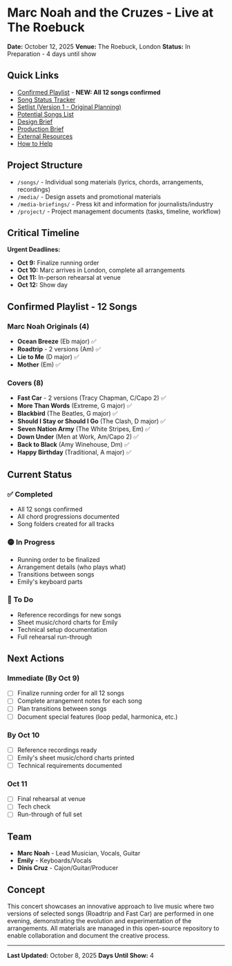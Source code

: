 # Marc Noah and the Cruzes - Live at The Roebuck

**Date:** October 12, 2025
**Venue:** The Roebuck, London
**Status:** In Preparation - 4 days until show

## Quick Links
- [Confirmed Playlist](./CONFIRMED_PLAYLIST.md) - **NEW: All 12 songs confirmed**
- [Song Status Tracker](./SONG_STATUS.md)
- [Setlist (Version 1 - Original Planning)](./1st-oct__set-list__version_1.md)
- [Potential Songs List](./potential-songs-list.md)
- [Design Brief](./1st-oct__design-brief.md)
- [Production Brief](./1st-oct__concert-production-brief.md)
- [External Resources](./EXTERNAL_LINKS.md)
- [How to Help](./project/HOW_TO_HELP.md)

## Project Structure
- `/songs/` - Individual song materials (lyrics, chords, arrangements, recordings)
- `/media/` - Design assets and promotional materials
- `/media-briefings/` - Press kit and information for journalists/industry
- `/project/` - Project management documents (tasks, timeline, workflow)

## Critical Timeline

**Urgent Deadlines:**
- **Oct 9:** Finalize running order
- **Oct 10:** Marc arrives in London, complete all arrangements
- **Oct 11:** In-person rehearsal at venue
- **Oct 12:** Show day

## Confirmed Playlist - 12 Songs

### Marc Noah Originals (4)
- **Ocean Breeze** (Eb major) ✅
- **Roadtrip** - 2 versions (Am) ✅
- **Lie to Me** (D major) ✅
- **Mother** (Em) ✅

### Covers (8)
- **Fast Car** - 2 versions (Tracy Chapman, C/Capo 2) ✅
- **More Than Words** (Extreme, G major) ✅
- **Blackbird** (The Beatles, G major) ✅
- **Should I Stay or Should I Go** (The Clash, D major) ✅
- **Seven Nation Army** (The White Stripes, Em) ✅
- **Down Under** (Men at Work, Am/Capo 2) ✅
- **Back to Black** (Amy Winehouse, Dm) ✅
- **Happy Birthday** (Traditional, A major) ✅

## Current Status

### ✅ Completed
- All 12 songs confirmed
- All chord progressions documented
- Song folders created for all tracks

### 🟡 In Progress
- Running order to be finalized
- Arrangement details (who plays what)
- Transitions between songs
- Emily's keyboard parts

### 🔴 To Do
- Reference recordings for new songs
- Sheet music/chord charts for Emily
- Technical setup documentation
- Full rehearsal run-through

## Next Actions

### Immediate (By Oct 9)
- [ ] Finalize running order for all 12 songs
- [ ] Complete arrangement notes for each song
- [ ] Plan transitions between songs
- [ ] Document special features (loop pedal, harmonica, etc.)

### By Oct 10
- [ ] Reference recordings ready
- [ ] Emily's sheet music/chord charts printed
- [ ] Technical requirements documented

### Oct 11
- [ ] Final rehearsal at venue
- [ ] Tech check
- [ ] Run-through of full set

## Team
- **Marc Noah** - Lead Musician, Vocals, Guitar
- **Emily** - Keyboards/Vocals
- **Dinis Cruz** - Cajon/Guitar/Producer

## Concept
This concert showcases an innovative approach to live music where two versions of selected songs (Roadtrip and Fast Car) are performed in one evening, demonstrating the evolution and experimentation of the arrangements. All materials are managed in this open-source repository to enable collaboration and document the creative process.

---

**Last Updated:** October 8, 2025
**Days Until Show:** 4
